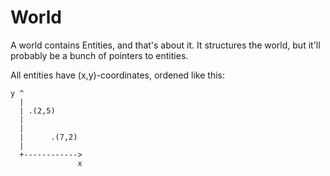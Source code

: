 
# World

A world contains Entities, and that's about it. It structures the world, but it'll probably be a bunch of pointers to entities.

All entities have (x,y)-coordinates, ordened like this:

    y ^            
      |            
      | .(2,5)     
      |            
      |            
      |      .(7,2)
      |             
      +------------>
                   x    

